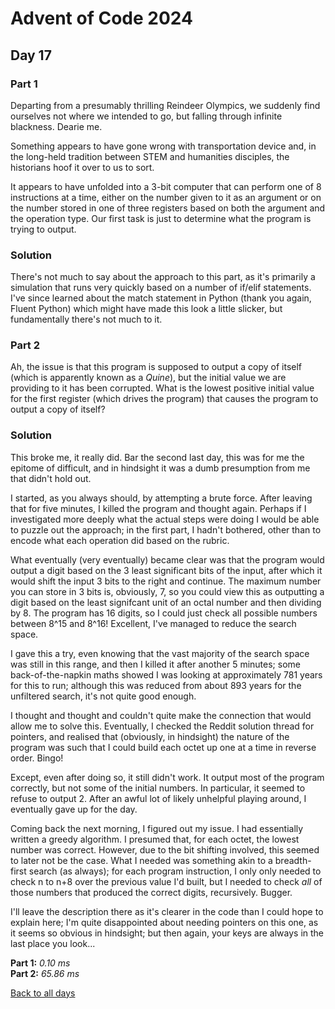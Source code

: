 # Advent of Code 2024
## Day 17
### Part 1
Departing from a presumably thrilling Reindeer Olympics, we suddenly find ourselves not where we intended to go, but falling through infinite blackness. Dearie me.  

Something appears to have gone wrong with transportation device and, in the long-held tradition between STEM and humanities disciples, the historians hoof it over to us to sort.  

It appears to have unfolded into a 3-bit computer that can perform one of 8 instructions at a time, either on the number given to it as an argument or on the number stored in one of three registers based on both the argument and the operation type. Our first task is just to determine what the program is trying to output.
### Solution
There's not much to say about the approach to this part, as it's primarily a simulation that runs very quickly based on a number of if/elif statements. I've since learned about the match statement in Python (thank you again, Fluent Python) which might have made this look a little slicker, but fundamentally there's not much to it.
### Part 2
Ah, the issue is that this program is supposed to output a copy of itself (which is apparently known as a *Quine*), but the initial value we are providing to it has been corrupted. What is the lowest positive initial value for the first register (which drives the program) that causes the program to output a copy of itself?
### Solution
This broke me, it really did. Bar the second last day, this was for me the epitome of difficult, and in hindsight it was a dumb presumption from me that didn't hold out.  

I started, as you always should, by attempting a brute force. After leaving that for five minutes, I killed the program and thought again. Perhaps if I investigated more deeply what the actual steps were doing I would be able to puzzle out the approach; in the first part, I hadn't bothered, other than to encode what each operation did based on the rubric.  

What eventually (very eventually) became clear was that the program would output a digit based on the 3 least significant bits of the input, after which it would shift the input 3 bits to the right and continue. The maximum number you can store in 3 bits is, obviously, 7, so you could view this as outputting a digit based on the least signifcant unit of an octal number and then dividing by 8. The program has 16 digits, so I could just check all possible numbers between 8^15 and 8^16! Excellent, I've managed to reduce the search space.  

I gave this a try, even knowing that the vast majority of the search space was still in this range, and then I killed it after another 5 minutes; some back-of-the-napkin maths showed I was looking at approximately 781 years for this to run; although this was reduced from about 893 years for the unfiltered search, it's not quite good enough.  

I thought and thought and couldn't quite make the connection that would allow me to solve this. Eventually, I checked the Reddit solution thread for pointers, and realised that (obviously, in hindsight) the nature of the program was such that I could build each octet up one at a time in reverse order. Bingo!  

Except, even after doing so, it still didn't work. It output most of the program correctly, but not some of the initial numbers. In particular, it seemed to refuse to output 2. After an awful lot of likely unhelpful playing around, I eventually gave up for the day.  

Coming back the next morning, I figured out my issue. I had essentially written a greedy algorithm. I presumed that, for each octet, the lowest number was correct. However, due to the bit shifting involved, this seemed to later not be the case. What I needed was something akin to a breadth-first search (as always); for each program instruction, I only only needed to check n to n+8 over the previous value I'd built, but I needed to check *all* of those numbers that produced the correct digits, recursively. Bugger.  

I'll leave the description there as it's clearer in the code than I could hope to explain here; I'm quite disappointed about needing pointers on this one, as it seems so obvious in hindsight; but then again, your keys are always in the last place you look...

**Part 1:** *0.10 ms*  
**Part 2:** *65.86 ms*  

[Back to all days](/2024)